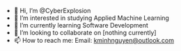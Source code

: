 - 👋 Hi, I’m @CyberExplosion
- 👀 I’m interested in studying Applied Machine Learning
- 🌱 I’m currently learning Software Development
- 💞️ I’m looking to collaborate on [nothing currently]
- 📫 How to reach me: Email: kminhnguyen@outlook.com

<!---
CyberExplosion/CyberExplosion is a ✨ special ✨ repository because its `README.md` (this file) appears on your GitHub profile.
You can click the Preview link to take a look at your changes.
--->
